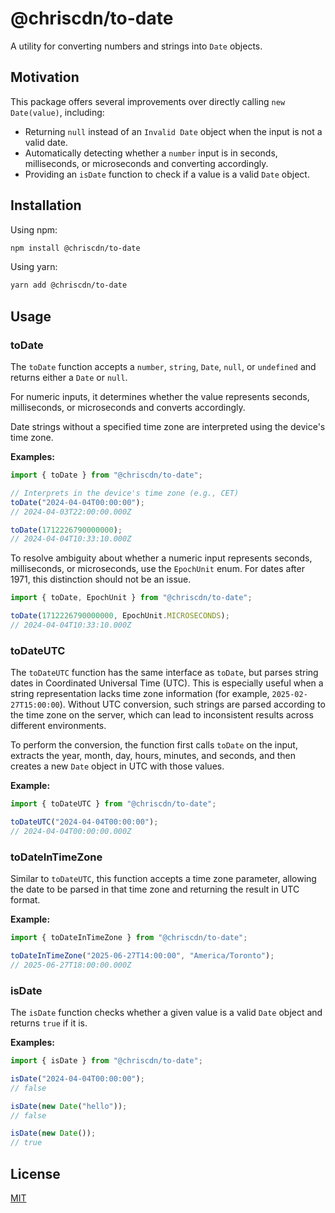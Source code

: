 # @chriscdn/to-date

A utility for converting numbers and strings into `Date` objects.

## Motivation

This package offers several improvements over directly calling `new Date(value)`, including:

- Returning `null` instead of an `Invalid Date` object when the input is not a valid date.
- Automatically detecting whether a `number` input is in seconds, milliseconds, or microseconds and converting accordingly.
- Providing an `isDate` function to check if a value is a valid `Date` object.

## Installation

Using npm:

```bash
npm install @chriscdn/to-date
```

Using yarn:

```bash
yarn add @chriscdn/to-date
```

## Usage

### toDate

The `toDate` function accepts a `number`, `string`, `Date`, `null`, or `undefined` and returns either a `Date` or `null`.

For numeric inputs, it determines whether the value represents seconds, milliseconds, or microseconds and converts accordingly.

Date strings without a specified time zone are interpreted using the device's time zone.

**Examples:**

```ts
import { toDate } from "@chriscdn/to-date";

// Interprets in the device's time zone (e.g., CET)
toDate("2024-04-04T00:00:00");
// 2024-04-03T22:00:00.000Z

toDate(1712226790000000);
// 2024-04-04T10:33:10.000Z
```

To resolve ambiguity about whether a numeric input represents seconds, milliseconds, or microseconds, use the `EpochUnit` enum. For dates after 1971, this distinction should not be an issue.

```ts
import { toDate, EpochUnit } from "@chriscdn/to-date";

toDate(1712226790000000, EpochUnit.MICROSECONDS);
// 2024-04-04T10:33:10.000Z
```

### toDateUTC

The `toDateUTC` function has the same interface as `toDate`, but parses string dates in Coordinated Universal Time (UTC). This is especially useful when a string representation lacks time zone information (for example, `2025-02-27T15:00:00`). Without UTC conversion, such strings are parsed according to the time zone on the server, which can lead to inconsistent results across different environments.

To perform the conversion, the function first calls `toDate` on the input, extracts the year, month, day, hours, minutes, and seconds, and then creates a new `Date` object in UTC with those values.

**Example:**

```ts
import { toDateUTC } from "@chriscdn/to-date";

toDateUTC("2024-04-04T00:00:00");
// 2024-04-04T00:00:00.000Z
```

### toDateInTimeZone

Similar to `toDateUTC`, this function accepts a time zone parameter, allowing the date to be parsed in that time zone and returning the result in UTC format.

**Example:**

```ts
import { toDateInTimeZone } from "@chriscdn/to-date";

toDateInTimeZone("2025-06-27T14:00:00", "America/Toronto");
// 2025-06-27T18:00:00.000Z
```

### isDate

The `isDate` function checks whether a given value is a valid `Date` object and returns `true` if it is.

**Examples:**

```ts
import { isDate } from "@chriscdn/to-date";

isDate("2024-04-04T00:00:00");
// false

isDate(new Date("hello"));
// false

isDate(new Date());
// true
```

## License

[MIT](LICENSE)
